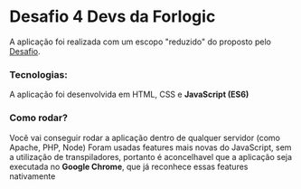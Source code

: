 # Desafio 4 Devs da Forlogic
A aplicação foi realizada com um escopo "reduzido" do proposto pelo [Desafio](https://github.com/ForLogic/desafio-4-devs/).

### Tecnologias:
A aplicação foi desenvolvida em HTML, CSS e **JavaScript (ES6)**

### Como rodar?
Você vai conseguir rodar a aplicação dentro de qualquer servidor (como Apache, PHP, Node)
Foram usadas features mais novas do JavaScript, sem a utilização de transpiladores, portanto é aconcelhavel que a aplicação seja executada no **Google Chrome**, que já reconhece essas features nativamente
